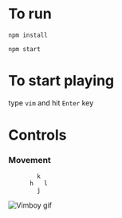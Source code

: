 # To run

`npm install`

`npm start`

# To start playing

type `vim` and hit `Enter` key

# Controls

### Movement

```
        k
      h   l
        j
```

![Vimboy gif](https://i.imgur.com/hiQQvB8.gifv)
